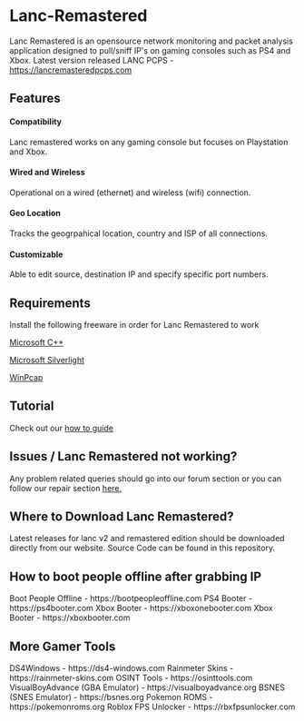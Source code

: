 # Lanc-Remastered
Lanc Remastered is an opensource network monitoring and packet analysis application designed to pull/sniff IP's on gaming consoles such as PS4 and Xbox. Latest version released LANC PCPS - https://lancremasteredpcps.com

<h2> Features </h2>
<h4> Compatibility </h4>
Lanc remastered works on any gaming console but focuses on Playstation and Xbox.

<h4> Wired and Wireless </h4>
Operational on a wired (ethernet) and wireless (wifi) connection.

<h4> Geo Location </h4>
Tracks the geogrpahical location, country and ISP of all connections.

<h4> Customizable </h4>
Able to edit source, destination IP and specify specific port numbers.

<h2> Requirements </h2>
Install the following freeware in order for Lanc Remastered to work

<a href="https://support.microsoft.com/en-us/help/2977003/the-latest-supported-visual-c-downloads" >Microsoft C++ </a>
  
<a href="https://www.microsoft.com/getsilverlight/get-started/install" >Microsoft Silverlight </a>
  
<a href="https://www.winpcap.org/install/" >WinPcap </a>

<h2> Tutorial </h2>
Check out our <a href="https://lanc-remastered.com/2019/09/14/how-to-pull-ips-on-ps4-and-xbox-with-lanc-remastered/" >how to guide </a>

<h2> Issues / Lanc Remastered not working? </h2>
Any problem related queries should go into our forum section or you can follow our repair section <a href="https://lanc-remastered.com/2019/09/15/fix-lanc-remastered/"> here. </a>

<h2> Where to Download Lanc Remastered? </h2>
Latest releases for lanc v2 and remastered edition should be downloaded directly from our website.
Source Code can be found in this repository.

<h2> How to boot people offline after grabbing IP </h2>
Boot People Offline - https://bootpeopleoffline.com
PS4 Booter - https://ps4booter.com
Xbox Booter - https://xboxonebooter.com
Xbox Booter - https://xboxbooter.com

<h2> More Gamer Tools </h2>
DS4Windows - https://ds4-windows.com
Rainmeter Skins - https://rainmeter-skins.com
OSINT Tools - https://osinttools.com
VisualBoyAdvance (GBA Emulator) - https://visualboyadvance.org
BSNES (SNES Emulator) - https://bsnes.org
Pokemon ROMS - https://pokemonroms.org
Roblox FPS Unlocker - https://rbxfpsunlocker.com
